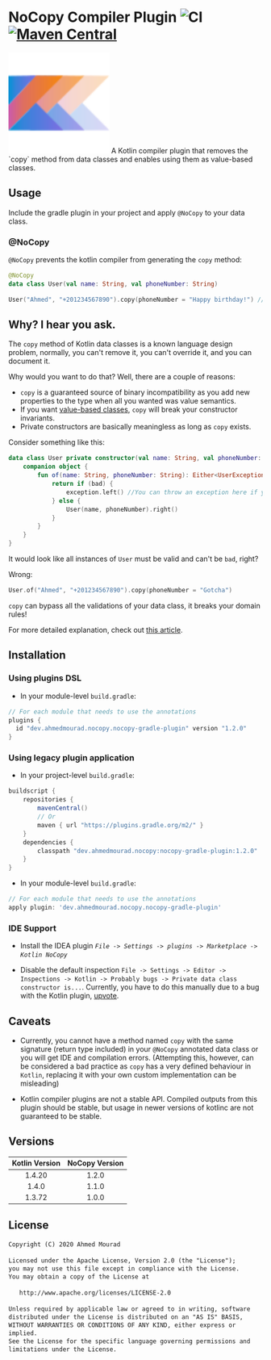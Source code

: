 NoCopy Compiler Plugin   ![CI](https://github.com/AhmedMourad0/no-copy/workflows/CI/badge.svg) [![Maven Central](https://maven-badges.herokuapp.com/maven-central/dev.ahmedmourad.nocopy/nocopy-gradle-plugin/badge.svg)](https://maven-badges.herokuapp.com/maven-central/dev.ahmedmourad.nocopy/nocopy-gradle-plugin)
========================
<img src="plugins/idea-plugin/src/main/resources/META-INF/pluginIcon.svg" alt="" width="200" />
A Kotlin compiler plugin that removes the `copy` method from data classes
 and enables using them as value-based classes.

## Usage

Include the gradle plugin in your project and apply `@NoCopy` to your data class.

### @NoCopy

`@NoCopy` prevents the kotlin compiler from generating the `copy` method:

```kotlin
@NoCopy
data class User(val name: String, val phoneNumber: String)
```

```kotlin
User("Ahmed", "+201234567890").copy(phoneNumber = "Happy birthday!") // Unresolved reference: copy
```

## Why? I hear you ask.

The `copy` method of Kotlin data classes is a known language design problem, normally, you can't
remove it, you can't override it, and you can document it.

Why would you want to do that? Well, there are a couple of reasons:

- `copy` is a guaranteed source of binary incompatibility as you add new properties to the type when
 all you wanted was value semantics.
- If you want [value-based classes](https://docs.oracle.com/javase/8/docs/api/java/lang/doc-files/ValueBased.html),
 `copy` will break your constructor invariants.
- Private constructors are basically meaningless as long as `copy` exists.

Consider something like this:

```kotlin
data class User private constructor(val name: String, val phoneNumber: String) {
    companion object {
        fun of(name: String, phoneNumber: String): Either<UserException, User> {
            return if (bad) {
                exception.left() //You can throw an exception here if you like instead.
            } else {
                User(name, phoneNumber).right()
            }
        }
    }
}
```
It would look like all instances of `User` must be valid and can't be `bad`, right?

Wrong:
```kotlin
User.of("Ahmed", "+201234567890").copy(phoneNumber = "Gotcha")
```
`copy` can bypass all the validations of your data class, it breaks your domain rules!
 
 For more detailed explanation, check out [this article](https://medium.com/swlh/value-based-classes-and-error-handling-in-kotlin-3f14727c0565?source=friends_link&sk=a16186408e1c8e317e3e11fd16e33710).

## Installation

### Using plugins DSL

- In your module-level `build.gradle`:

```gradle
// For each module that needs to use the annotations
plugins {
  id "dev.ahmedmourad.nocopy.nocopy-gradle-plugin" version "1.2.0"
}
```

### Using legacy plugin application

- In your project-level `build.gradle`:

```gradle
buildscript {
    repositories {
        mavenCentral()
        // Or
        maven { url "https://plugins.gradle.org/m2/" }
    }
    dependencies {
        classpath "dev.ahmedmourad.nocopy:nocopy-gradle-plugin:1.2.0"
    }  
}
```

- In your module-level `build.gradle`:

```gradle
// For each module that needs to use the annotations
apply plugin: 'dev.ahmedmourad.nocopy.nocopy-gradle-plugin'
```

### IDE Support

- Install the IDEA plugin *`File -> Settings -> plugins -> Marketplace -> Kotlin NoCopy`*

- Disable the default inspection `File -> Settings -> Editor ->
 Inspections -> Kotlin -> Probably bugs -> Private data class constructor is...`. Currently, you have to do
 this manually due to a bug with the Kotlin plugin, [upvote](https://youtrack.jetbrains.com/issue/KT-37576).

## Caveats

- Currently, you cannot have a method named `copy` with the same
  signature (return type included) in your `@NoCopy` annotated data
  class or you will get IDE and compilation errors. (Attempting this,
  however, can be considered a bad practice as `copy` has a very defined
  behaviour in `Kotlin`, replacing it with your own custom
  implementation can be misleading)
  
- Kotlin compiler plugins are not a stable API. Compiled outputs from this plugin should be stable,
 but usage in newer versions of kotlinc are not guaranteed to be stable.

## Versions

| Kotlin Version | NoCopy Version |
| :------------: | :------------: |
| 1.4.20 | 1.2.0
| 1.4.0 | 1.1.0
| 1.3.72 | 1.0.0


License
-------

    Copyright (C) 2020 Ahmed Mourad

    Licensed under the Apache License, Version 2.0 (the "License");
    you may not use this file except in compliance with the License.
    You may obtain a copy of the License at

       http://www.apache.org/licenses/LICENSE-2.0

    Unless required by applicable law or agreed to in writing, software
    distributed under the License is distributed on an "AS IS" BASIS,
    WITHOUT WARRANTIES OR CONDITIONS OF ANY KIND, either express or implied.
    See the License for the specific language governing permissions and
    limitations under the License.

 [snapshots]: https://oss.sonatype.org/content/repositories/snapshots/
 